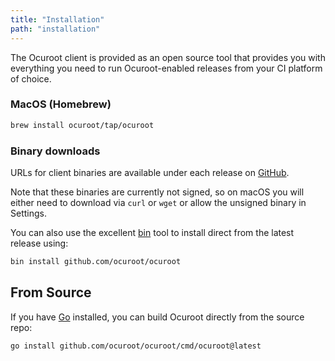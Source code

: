 ```yaml
---
title: "Installation"
path: "installation"
---
```


The Ocuroot client is provided as an open source tool that provides you with everything you
need to run Ocuroot-enabled releases from your CI platform of choice.

### MacOS (Homebrew)

```bash
brew install ocuroot/tap/ocuroot
```

### Binary downloads

URLs for client binaries are available under each release on [GitHub](https://github.com/ocuroot/ocuroot/releases).

Note that these binaries are currently not signed, so on macOS you will either need to download via `curl` or `wget`
or allow the unsigned binary in Settings.

You can also use the excellent [bin](https://github.com/marcosnils/bin) tool to install direct from the
latest release using:

```bash
bin install github.com/ocuroot/ocuroot
```

## From Source

If you have [Go](https://go.dev/) installed, you can build Ocuroot directly from the source repo:

```bash
go install github.com/ocuroot/ocuroot/cmd/ocuroot@latest
```

